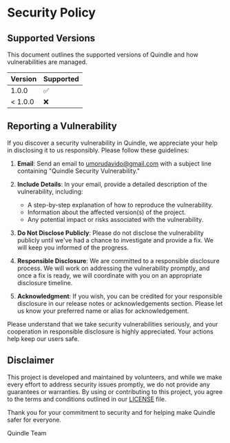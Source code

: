 # Security Policy

## Supported Versions

This document outlines the supported versions of Quindle and how vulnerabilities are managed.

| Version | Supported          |
| ------- | ------------------ |
| 1.0.0   | :white_check_mark: |
| < 1.0.0 | :x:                |

## Reporting a Vulnerability

If you discover a security vulnerability in Quindle, we appreciate your help in disclosing it to us responsibly. Please follow these guidelines:

1. **Email**: Send an email to [umorudavido@gmail.com](mailto:umorudavido@gmail.com) with a subject line containing "Quindle Security Vulnerability."

2. **Include Details**: In your email, provide a detailed description of the vulnerability, including:
   - A step-by-step explanation of how to reproduce the vulnerability.
   - Information about the affected version(s) of the project.
   - Any potential impact or risks associated with the vulnerability.

3. **Do Not Disclose Publicly**: Please do not disclose the vulnerability publicly until we've had a chance to investigate and provide a fix. We will keep you informed of the progress.

4. **Responsible Disclosure**: We are committed to a responsible disclosure process. We will work on addressing the vulnerability promptly, and once a fix is ready, we will coordinate with you on an appropriate disclosure timeline.

5. **Acknowledgment**: If you wish, you can be credited for your responsible disclosure in our release notes or acknowledgements section. Please let us know your preferred name or alias for acknowledgement.

Please understand that we take security vulnerabilities seriously, and your cooperation in responsible disclosure is highly appreciated. Your actions help keep our users safe.

## Disclaimer

This project is developed and maintained by volunteers, and while we make every effort to address security issues promptly, we do not provide any guarantees or warranties. By using or contributing to this project, you agree to the terms and conditions outlined in our [LICENSE](LICENSE) file.

Thank you for your commitment to security and for helping make Quindle safer for everyone.

Quindle Team
